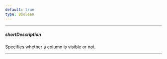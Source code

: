 ```yaml
---
default: true
type: Boolean
---
```

---
##### shortDescription
Specifies whether a column is visible or not.

---
